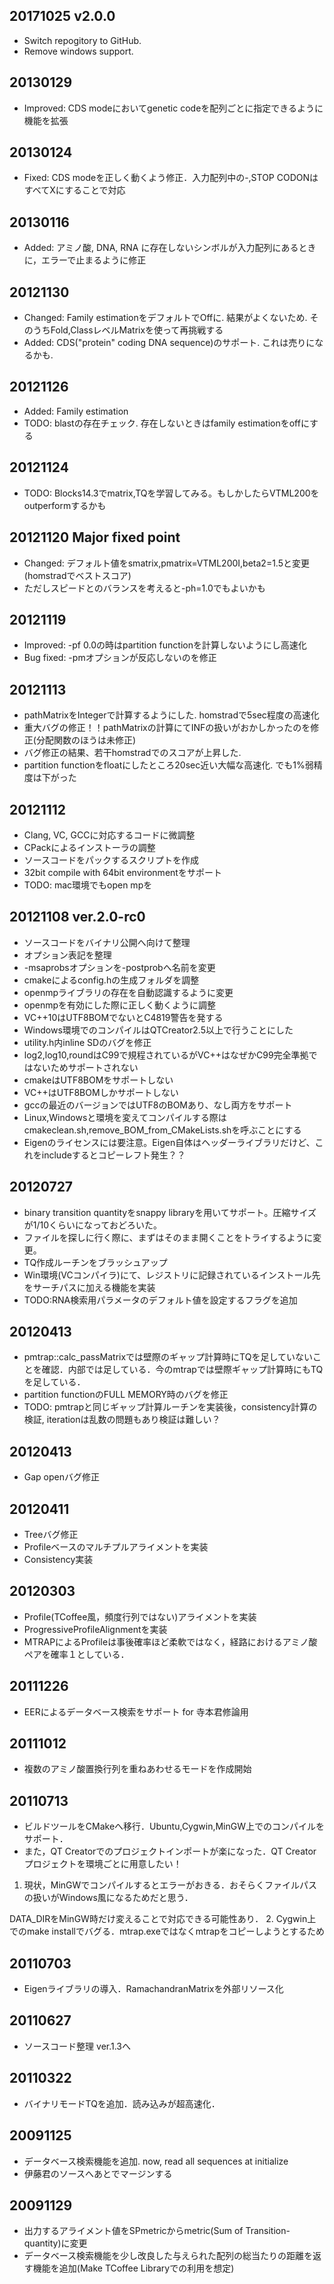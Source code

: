 ## 20171025 v2.0.0
* Switch repogitory to GitHub.
* Remove windows support.

## 20130129
* Improved: CDS modeにおいてgenetic codeを配列ごとに指定できるように機能を拡張

## 20130124
* Fixed: CDS modeを正しく動くよう修正．入力配列中の-,STOP CODONはすべてXにすることで対応

## 20130116
* Added: アミノ酸, DNA, RNA に存在しないシンボルが入力配列にあるときに，エラーで止まるように修正

## 20121130
* Changed: Family estimationをデフォルトでOffに. 結果がよくないため. そのうちFold,ClassレベルMatrixを使って再挑戦する
* Added: CDS("protein" coding DNA sequence)のサポート. これは売りになるかも.

## 20121126
* Added: Family estimation
* TODO: blastの存在チェック. 存在しないときはfamily estimationをoffにする

## 20121124
* TODO: Blocks14.3でmatrix,TQを学習してみる。もしかしたらVTML200をoutperformするかも

## 20121120 Major fixed point
* Changed: デフォルト値をsmatrix,pmatrix=VTML200I,beta2=1.5と変更(homstradでベストスコア)
* ただしスピードとのバランスを考えると-ph=1.0でもよいかも

## 20121119
* Improved: -pf 0.0の時はpartition functionを計算しないようにし高速化
* Bug fixed: -pmオプションが反応しないのを修正

## 20121113
* pathMatrixをIntegerで計算するようにした. homstradで5sec程度の高速化
* 重大バグの修正！！pathMatrixの計算にてINFの扱いがおかしかったのを修正(分配関数のほうは未修正)
* バグ修正の結果、若干homstradでのスコアが上昇した.
* partition functionをfloatにしたところ20sec近い大幅な高速化. でも1%弱精度は下がった

## 20121112
* Clang, VC, GCCに対応するコードに微調整
* CPackによるインストーラの調整
* ソースコードをパックするスクリプトを作成
* 32bit compile with 64bit environmentをサポート
* TODO: mac環境でもopen mpを

## 20121108  ver.2.0-rc0
* ソースコードをバイナリ公開へ向けて整理
* オプション表記を整理
* -msaprobsオプションを-postprobへ名前を変更
* cmakeによるconfig.hの生成フォルダを調整
* openmpライブラリの存在を自動認識するように変更
* openmpを有効にした際に正しく動くように調整
* VC++10はUTF8BOMでないとC4819警告を発する
* Windows環境でのコンパイルはQTCreator2.5以上で行うことにした
* utility.h内inline SDのバグを修正
* log2,log10,roundはC99で規程されているがVC++はなぜかC99完全準拠ではないためサポートされない
* cmakeはUTF8BOMをサポートしない
* VC++はUTF8BOMしかサポートしない
* gccの最近のバージョンではUTF8のBOMあり、なし両方をサポート
* Linux,Windowsと環境を変えてコンパイルする際はcmakeclean.sh,remove_BOM_from_CMakeLists.shを呼ぶことにする
* Eigenのライセンスには要注意。Eigen自体はヘッダーライブラリだけど、これをincludeするとコピーレフト発生？？

## 20120727
* binary transition quantityをsnappy libraryを用いてサポート。圧縮サイズが1/10くらいになっておどろいた。
* ファイルを探しに行く際に、まずはそのまま開くことをトライするように変更。
* TQ作成ルーチンをブラッシュアップ
* Win環境(VCコンパイラ)にて、レジストリに記録されているインストール先をサーチパスに加える機能を実装
* TODO:RNA検索用パラメータのデフォルト値を設定するフラグを追加

## 20120413
* pmtrap::calc_passMatrixでは壁際のギャップ計算時にTQを足していないことを確認．内部では足している．今のmtrapでは壁際ギャップ計算時にもTQを足している．
* partition functionのFULL MEMORY時のバグを修正
* TODO: pmtrapと同じギャップ計算ルーチンを実装後，consistency計算の検証, iterationは乱数の問題もあり検証は難しい？

## 20120413
* Gap openバグ修正

## 20120411
* Treeバグ修正
* Profileベースのマルチプルアライメントを実装
* Consistency実装

## 20120303
* Profile(TCoffee風，頻度行列ではない)アライメントを実装
* ProgressiveProfileAlignmentを実装
* MTRAPによるProfileは事後確率ほど柔軟ではなく，経路におけるアミノ酸ペアを確率１としている．

## 20111226
* EERによるデータベース検索をサポート for 寺本君修論用

## 20111012
* 複数のアミノ酸置換行列を重ねあわせるモードを作成開始

## 20110713
* ビルドツールをCMakeへ移行．Ubuntu,Cygwin,MinGW上でのコンパイルをサポート．
* また，QT Creatorでのプロジェクトインポートが楽になった．QT Creatorプロジェクトを環境ごとに用意したい！

1. 現状，MinGWでコンパイルするとエラーがおきる．おそらくファイルパスの扱いがWindows風になるためだと思う．

  DATA_DIRをMinGW時だけ変えることで対応できる可能性あり．
2. Cygwin上でのmake installでバグる．mtrap.exeではなくmtrapをコピーしようとするため

## 20110703
* Eigenライブラリの導入．RamachandranMatrixを外部リソース化

## 20110627
* ソースコード整理 ver.1.3へ

## 20110322
* バイナリモードTQを追加．読み込みが超高速化．

## 20091125
* データベース検索機能を追加. now, read all sequences at initialize
* 伊藤君のソースへあとでマージンする

## 20091129
* 出力するアライメント値をSPmetricからmetric(Sum of Transition-quantity)に変更
* データベース検索機能を少し改良した与えられた配列の総当たりの距離を返す機能を追加(Make TCoffee Libraryでの利用を想定)

